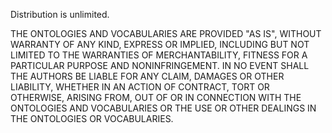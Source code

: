 Distribution is unlimited.

THE ONTOLOGIES AND VOCABULARIES ARE PROVIDED "AS IS", WITHOUT WARRANTY OF ANY KIND, EXPRESS OR IMPLIED, INCLUDING BUT NOT LIMITED TO THE WARRANTIES OF MERCHANTABILITY, FITNESS FOR A PARTICULAR PURPOSE AND NONINFRINGEMENT. IN NO EVENT SHALL THE AUTHORS BE LIABLE FOR ANY CLAIM, DAMAGES OR OTHER LIABILITY, WHETHER IN AN ACTION OF CONTRACT, TORT OR OTHERWISE, ARISING FROM, OUT OF OR IN CONNECTION WITH THE ONTOLOGIES AND VOCABULARIES OR THE USE OR OTHER DEALINGS IN THE ONTOLOGIES OR VOCABULARIES.
